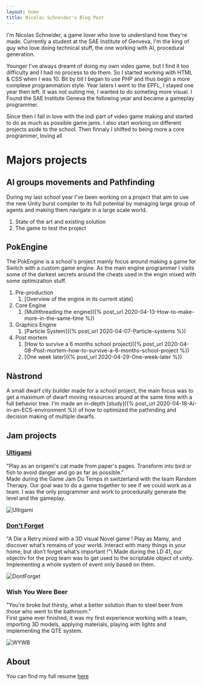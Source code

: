 ```yaml
---
layout: home
title: Nicolas Schneider's Blog Post
---
```



I'm Nicolas Schneider, a game lover who love to understand how they're made. Currently a student at the SAE Institute of Genveva, I'm the king of guy who love doing technical stuff, the one working with AI, procedural generation.

Younger I've always dreamt of doing my own video game, but I find it too difficulty and I had no process to do them. So I started working with HTML & CSS when I was 10. Bit by bit I began to use PHP and thus begin a more complexe programmation style. Year laters I went to the EPFL, I stayed one year then left. It was not suiting me, I wanted to do someting more visual. I Found the SAE Institute Geneva the following year and became a gameplay programmer.

Since then I fall in love with the indi part of video game making and started to do as much as possible game jams. I also start working on different projects aside to the school. Then finnaly I shifted to being more a core programmer, loving all

# Majors projects

## AI groups movements and Pathfinding

During my last school year I've been working on a project that aim to use the new Unity burst compiler to its full potential by managing large group of agents and making them navigate in a large scale world. 
1. State of the art and existing solution
2. The game to test the project

## PokEngine

The PokEngine is a school's project mainly focus around making a game for Switch with a custom game engine. As the main engine programmer I visits some of the darkest secrets around the cheats used in the engin mixed with some optimization stuff. 
1. Pre-production
    1. [Overview of the engine in its current state]
2. Core Engine
    1. [Multithreading the engine]({% post_url 2020-04-13-How-to-make-more-in-the-same-time %})
2. Graphics Engine
    1. [Particle System]({% post_url 2020-04-07-Particle-systems %}) 
4. Post mortem
    1. [How to survive a 6 months school project]({% post_url 2020-04-08-Post-mortem-how-to-survive-a-6-months-school-project %}) 
    2. [One week later]({% post_url 2020-04-29-One-week-later %})


## Nàstrond

A small dwarf city builder made for a school project, the main focus was to get a maximum of dwarf moving resources around at the same time with a full behavior tree. I'm made an in-depth [study]({% post_url 2020-04-18-AI-in-an-ECS-environment %}) of how to optimized the pathinding and decision making of multiple dwarfs.

## Jam projects

### [Ultigami](https://randomtherapy.itch.io/ultigami.html)
"Play as an origami's cat made from paper's pages. Transform into bird or fish to avoid danger and go as far as possible."\
Made during the Game Jam Du Temps in switzerland with the team Random Therapy. Our goal was to do a game together to see if we could work as a team. I was the only programmer and work to procedurally generate the level and the gameplay.

![Ultigami](../assets/images/ultigami.png)

### [Don't Forget](https://ldjam.com/events/ludum-dare/41/dont-forget)
"A Die a Retry mixed with a 3D visual Novel game ! Play as Mamy, and discover what’s remains of your world. Interact with many things in your home, but don’t forget what’s important !"\ 
Made during the LD 41, our objectiv for the prog team was to get used to the scriptable object of unity. Implementing a whole system of event only based on them.

![DontForget](../assets/images/dont_forget.png)

### Wish You Were Beer
"You're broke but thirsty, what a better solution than to steel beer from those who went to the bathroom."\
First game ever finished, it was my first experience working with a team, importing 3D models, applying materials, playing with lights and implementing the QTE system.

![WYWB](../assets/images/wish_you_were_beer.png)

## About
You can find my full resume [here](../assets/pdfs/CV_2.pdf)
